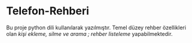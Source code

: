 # Telefon-Rehberi
Bu proje python dili kullanılarak yazılmıştır.
Temel düzey rehber özellikleri olan <i> kişi ekleme, silme ve arama ; rehber listeleme </i> yapabilmektedir.


